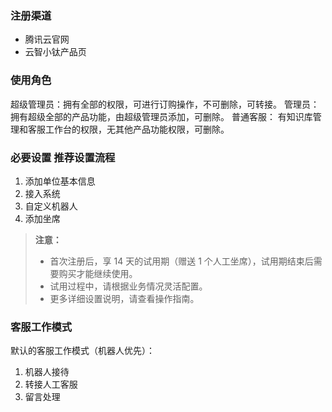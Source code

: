 ### 注册渠道
- 腾讯云官网
- 云智小钛产品页

### 使用角色 
超级管理员：拥有全部的权限，可进行订购操作，不可删除，可转接。
管理员：拥有超级全部的产品功能，由超级管理员添加，可删除。 
普通客服： 有知识库管理和客服工作台的权限，无其他产品功能权限，可删除。 

### 必要设置 推荐设置流程
1. 添加单位基本信息
2. 接入系统
3. 自定义机器人
4. 添加坐席 

>**注意：**
>- 首次注册后，享 14 天的试用期（赠送 1 个人工坐席），试用期结束后需要购买才能继续使用。
>- 试用过程中，请根据业务情况灵活配置。 
>- 更多详细设置说明，请查看操作指南。

### 客服工作模式
 默认的客服工作模式（机器人优先）：
 1. 机器人接待
 2. 转接人工客服
 3. 留言处理
